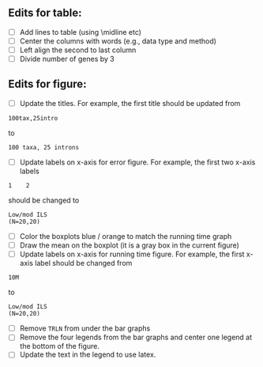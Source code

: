 Edits for table:
----------------
- [ ] Add lines to table (using \midline etc)
- [ ] Center the columns with words (e.g., data type and method)
- [ ] Left align the second to last column
- [ ] Divide number of genes by 3

Edits for figure:
-----------------
- [ ] Update the titles. For example, the first title should be updated from 
```
100tax,25intro
```
to
```
100 taxa, 25 introns
```
- [ ] Update labels on x-axis for error figure. For example, the first two x-axis labels
```
1    2
``` 
should be changed to
```
Low/mod ILS
(N=20,20)
```
- [ ] Color the boxplots blue / orange to match the running time graph
- [ ] Draw the mean on the boxplot (it is a gray box in the current figure)
- [ ] Update labels on x-axis for running time figure. For example, the first x-axis label should be changed from 
```
10M
```
to
```
Low/mod ILS
(N=20,20)
```
- [ ] Remove `TRLN` from under the bar graphs
- [ ] Remove the four legends from the bar graphs and center one legend at the bottom of the figure.
- [ ] Update the text in the legend to use latex.
